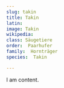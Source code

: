 ```yaml
---
slug: takin
title: Takin
latin:
image: Takin
wikipedia: 
class: Säugetiere
order:  Paarhufer
family:  Hornträger
species:  Takin

---
```


I am content.
